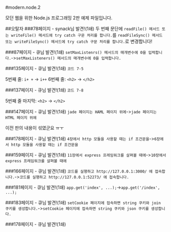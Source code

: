 #modern.node.2

모던 웹을 위한 Node.js 프로그래밍 2판 예제 파일입니다.

##오탈자
###78페이지 - synack님 발견!(1쇄)
두 번째 문단에 `readFile() 메서드 또는 writeFile() 메서드에 try catch 구문 처리를 합니다.`를
`readFileSync() 메서드 또는 writeFileSync() 메서드에 try catch 구문 처리를 합니다.`로 변경합니다!

###87페이지 - 큐님 발견!(1쇄)
`setMaxListenrs() 메서드의 매개변수에 0을 입력합니다.`->`setMaxListeners() 메서드의 매개변수에 0을 입력합니다.`

###135페이지 - 큐님 발견!(1쇄)
`코드 7-5`

5번째 줄: `i+ +` -> `i++`
6번째 줄: `<h2>` -> `</h2>`

###137페이지 - 큐님 발견!(1쇄)
`코드 7-8`

5번째 줄 마지막: `<h2>` -> `</h2>`

###147페이지 - 큐님 발견!(1쇄)
`jade 페이지는 HAML 페이지 위에`->`jade 페이지는 HTML 페이지 위에`


이전 판의 내용이 섞였군요 ㅠㅜ

###178페이지 - 큐님 발견!(1쇄)
`4장에서 http 모듈을 사용할 때는 if 조건문을`->`6장에서 http 모듈을 사용할 때는 if 조건문을`

###159페이지 - 큐님 발견!(1쇄)
`11장에서 express 프레임워크를 살펴볼 때에`->`10장에서 express 프레임워크를 살펴볼 때에`

###166페이지 - 큐님 발견!(1쇄)
`코드를 실행하고 http://127.0.0.1:3000/ 에 접속합니다.`->`코드를 실행하고 http://127.0.0.1:52273/ 에 접속합니다.`

###181페이지 - 큐님 발견!(1쇄)
`app.get('index', ...);`->`app.get('/index', ...);`

###183페이지 - 큐님 발견!(1쇄)
`setCookie 페이지에 접속하면 string 쿠키와 join 쿠키를 생성합니다.`->`setCookie 페이지에 접속하면 string 쿠키와 json 쿠키를 생성합니다.`

###178페이지 - 큐님 발견!(1쇄)